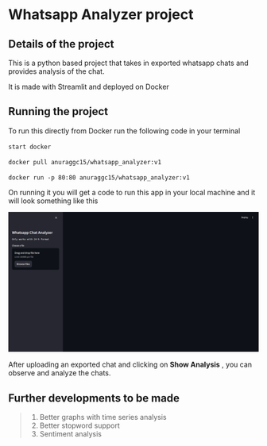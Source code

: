 <h1> Whatsapp Analyzer project</h1>

<h2> Details of the project </h2>
This is a python based project that takes in exported whatsapp chats and provides analysis of the chat.

It is made with Streamlit and deployed on Docker


<h2>Running the project</h2>
To run this directly from Docker run the following code in your terminal

`start docker`

`docker pull anuraggc15/whatsapp_analyzer:v1`

`docker run -p 80:80 anuraggc15/whatsapp_analyzer:v1`

On running it you will get a code to run this app in your local machine and it will look something like this

![Greeting Screen](img.png)

After uploading an exported chat and clicking on **Show Analysis** , you can observe and analyze the chats.

<h2>Further developments to be made</h2>

> 1. Better graphs with time series analysis
> 2. Better stopword support
> 3. Sentiment analysis
